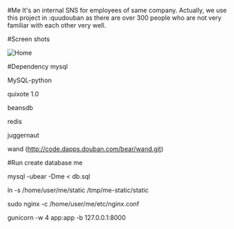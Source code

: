 #Me
It's an internal SNS for employees of same company. Actually, we use this project in :quudouban as there are over 300 people who are not very familiar with each other very well.

#Screen shots

![Home](https://raw.github.com/beartung/me/master/screenshots/screen_shot.png)

#Dependency
mysql

MySQL-python

quixote 1.0

beansdb

redis

juggernaut

wand (http://code.dapps.douban.com/bear/wand.git)

#Run
create database me

mysql -ubear -Dme < db.sql

ln -s /home/user/me/static /tmp/me-static/static

sudo nginx -c /home/user/me/etc/nginx.conf

gunicorn -w 4 app:app -b 127.0.0.1:8000
